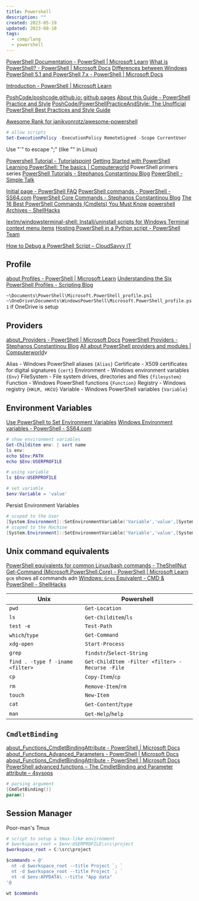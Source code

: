 ```yaml
---
title: Powershell
description: ""
created: 2023-05-19
updated: 2023-08-10
tags:
  - comp/lang
  - powershell
---
```


[PowerShell Documentation - PowerShell | Microsoft Learn](https://learn.microsoft.com/en-us/powershell/)
[What is PowerShell? - PowerShell | Microsoft Docs](https://docs.microsoft.com/en-us/powershell/scripting/overview?view=powershell-7)
[Differences between Windows PowerShell 5.1 and PowerShell 7.x - PowerShell | Microsoft Docs](https://docs.microsoft.com/en-us/powershell/scripting/whats-new/differences-from-windows-powershell)

[Introduction - PowerShell | Microsoft Learn](https://learn.microsoft.com/en-us/powershell/scripting/learn/ps101/00-introduction)

[PoshCode/poshcode.github.io: github pages](https://github.com/PoshCode/poshcode.github.io)
[About this Guide - PowerShell Practice and Style](https://poshcode.gitbook.io/powershell-practice-and-style/introduction/readme)
[PoshCode/PowerShellPracticeAndStyle: The Unofficial PowerShell Best Practices and Style Guide](https://github.com/PoshCode/PowerShellPracticeAndStyle)

[Awesome Rank for janikvonrotz/awesome-powershell](https://awesomerank.github.io/lists/janikvonrotz/awesome-powershell.html)

```powershell
# allow scripts
Set-ExecutionPolicy -ExecutionPolicy RemoteSigned -Scope CurrentUser
```

Use "`" to escape ";" (like "\" in Linux)

[Powershell Tutorial - Tutorialspoint](https://www.tutorialspoint.com/powershell/)
[Getting Started with PowerShell](https://www.robvanderwoude.com/powershellstart.php)
[Learning PowerShell: The basics | Computerworld](https://www.computerworld.com/article/2893515/getting-started-with-powershell-the-basics.html) PowerShell primers series
[PowerShell Tutorials - Stephanos Constantinou Blog](https://www.sconstantinou.com/category/powershell-tutorials/)
[PowerShell - Simple Talk](https://www.red-gate.com/simple-talk/sysadmin/powershell/)

[Initial page - PowerShell FAQ](https://poshcode.gitbook.io/powershell-faq/)
[PowerShell commands - PowerShell - SS64.com](https://ss64.com/ps/)
[PowerShell Core Commands - Stephanos Constantinou Blog](https://www.sconstantinou.com/powershell-core-commands/)
[The 16 Best PowerShell Commands (Cmdlets) You Must Know](https://www.makeuseof.com/windows-powershell-commands-cmdlets/)
[powershell Archives - ShellHacks](https://www.shellhacks.com/tag/powershell/)

[lextm/windowsterminal-shell: Install/uninstall scripts for Windows Terminal context menu items](https://github.com/lextm/windowsterminal-shell)
[Hosting PowerShell in a Python script - PowerShell Team](https://devblogs.microsoft.com/powershell/hosting-powershell-in-a-python-script/)

[How to Debug a PowerShell Script – CloudSavvy IT](https://www.cloudsavvyit.com/8712/how-to-debug-a-powershell-script/)

## Profile

[about Profiles - PowerShell | Microsoft Learn](https://learn.microsoft.com/en-us/powershell/module/microsoft.powershell.core/about/about_profiles?view=powershell-7.3)
[Understanding the Six PowerShell Profiles - Scripting Blog](https://devblogs.microsoft.com/scripting/understanding-the-six-powershell-profiles/)

`~\Documents\PowerShell\Microsoft.PowerShell_profile.ps1`
`~\OneDrive\Documents\WindowsPowerShell\Microsoft.PowerShell_profile.ps1` if OneDrive is setup

## Providers

[about_Providers - PowerShell | Microsoft Docs](https://docs.microsoft.com/en-us/powershell/module/microsoft.powershell.core/about/about_providers?view=powershell-7)
[PowerShell Providers - Stephanos Constantinou Blog](https://www.sconstantinou.com/powershell-providers/)
[All about PowerShell providers and modules | Computerworld](https://www.computerworld.com/article/3154158/all-about-powershell-providers-and-modules.html)v

Alias - Windows PowerShell aliases `{Alias}`
Certificate - X509 certificates for digital signatures `{cert}`
Environment - Windows environment variables `{Env}`
FileSystem - File system drives, directories and files `{filesystem}`
Function - Windows PowerShell functions `{Function}`
Registry - Windows registry `{HKLM, HKCU}`
Variable - Windows PowerShell variables `{Variable}`

## Environment Variables

[Use PowerShell to Set Environment Variables](https://www.tachytelic.net/2019/03/powershell-environment-variables/)
[Windows Environment variables - PowerShell - SS64.com](https://ss64.com/ps/syntax-env.html)

```powershell
# show environment variables
Get-Childitem env: | sort name
ls env:
echo $Env:PATH
echo $Env:USERPROFILE

# using variable
ls $Env:USERPROFILE

# set variable
$env:Variable = 'value'
```

Persist Environment Variables

```powershell
# scoped to the User
[System.Environment]::SetEnvironmentVariable('Variable','value',[System.EnvironmentVariableTarget]::User)
# scoped to the Machine
[System.Environment]::SetEnvironmentVariable('Variable','value',[System.EnvironmentVariableTarget]::Machine)
```

## Unix command equivalents

[PowerShell equivalents for common Linux/bash commands - TheShellNut](https://mathieubuisson.github.io/powershell-linux-bash/)
[Get-Command (Microsoft.PowerShell.Core) - PowerShell | Microsoft Learn](https://learn.microsoft.com/en-us/powershell/module/microsoft.powershell.core/get-command?view=powershell-7.3) `gcm` shows all commands adn
[Windows: `Grep` Equivalent - CMD & PowerShell - ShellHacks](https://www.shellhacks.com/windows-grep-equivalent-cmd-powershell/)

| Unix                             | Powershell                                      |
| -------------------------------- | ----------------------------------------------- |
| `pwd`                            | `Get-Location`                                  |
| `ls`                             | `Get-Childitem`/`ls`                            |
| `test -e`                        | `Test-Path`                                     |
| `which`/`type`                   | `Get-Command`                                   |
| `xdg-open`                       | `Start-Process`                                 |
| `grep`                           | `findstr`/`Select-String`                       |
| `find . -type f -iname <filter>` | `Get-ChildItem -Filter <filter> -Recurse -File` |
| `cp`                             | `Copy-Item`/`cp`                                |
| `rm`                             | `Remove-Item`/`rm`                              |
| `touch`                          | `New-Item`                                      |
| `cat`                            | `Get-Content`/`type`                            |
| `man`                            | `Get-Help`/`help`                               |

## `CmdletBinding`

[about_Functions_CmdletBindingAttribute - PowerShell | Microsoft Docs](https://docs.microsoft.com/en-us/powershell/module/microsoft.powershell.core/about/about_functions_cmdletbindingattribute?view=powershell-7)
[about_Functions_Advanced_Parameters - PowerShell | Microsoft Docs](https://docs.microsoft.com/en-us/powershell/module/microsoft.powershell.core/about/about_functions_advanced_parameters?view=powershell-7)
[about_Functions_CmdletBindingAttribute - PowerShell | Microsoft Docs](https://docs.microsoft.com/en-us/powershell/module/microsoft.powershell.core/about/about_functions_cmdletbindingattribute?view=powershell-7)
[PowerShell advanced functions – The CmdletBinding and Parameter attribute – 4sysops](https://4sysops.com/archives/powershell-advanced-functions-the-cmdletbinding-and-parameter-attribute/#advanced-vs-simple-function)

```powershell
# parsing argument
[CmdletBinding()]
param()
```

## Session Manager

Poor-man's Tmux

```powershell
# script to setup a tmux-like environment
# $workspace_root = $env:USERPROFILE\src\project
$workspace_root = C:\src\project

$commands = @'
  nt -d $workspace_root --title Project `; `
  nt -d $workspace_root --title Project `; `
  nt -d $env:APPDATA\ --title "App data"
'@

wt $commands
```
